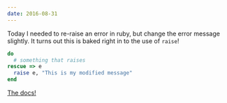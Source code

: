 ```yaml
---
date: 2016-08-31
---
```


Today I needed to re-raise an error in ruby, but change the error message
slightly. It turns out this is baked right in to the use of `raise`!

```ruby
do
  # something that raises
rescue => e
  raise e, "This is my modified message"
end
```

[The docs!](https://ruby-doc.org/core-2.3.1/Kernel.html#method-i-raise)
